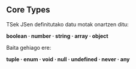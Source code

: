 ## Core Types

TSek JSen definitutako datu motak onartzen ditu:

  **boolean · number · string · array · object**


Baita gehiago ere:

  **tuple · enum · void · null · undefined · never · any**